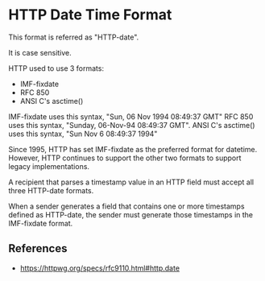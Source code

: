 # HTTP Date Time Format

This format is referred as "HTTP-date".

It is case sensitive.

HTTP used to use 3 formats:

- IMF-fixdate
- RFC 850
- ANSI C's asctime()

IMF-fixdate uses this syntax, "Sun, 06 Nov 1994 08:49:37 GMT"
RFC 850 uses this syntax, "Sunday, 06-Nov-94 08:49:37 GMT".
ANSI C's asctime() uses this syntax, "Sun Nov  6 08:49:37 1994"

Since 1995, HTTP has set IMF-fixdate as the preferred format for datetime. However, HTTP continues to support the other two formats to support legacy implementations.

A recipient that parses a timestamp value in an HTTP field must accept all three HTTP-date formats.

When a sender generates a field that contains one or more timestamps defined as HTTP-date, the sender must generate those timestamps in the IMF-fixdate format.

## References

- https://httpwg.org/specs/rfc9110.html#http.date
